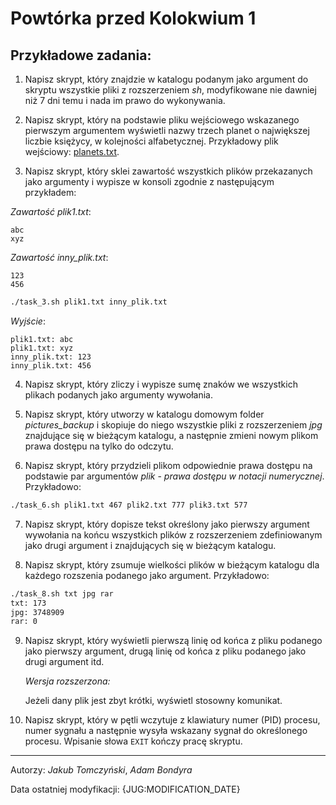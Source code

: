 # Powtórka przed Kolokwium 1

## Przykładowe zadania:

1. Napisz skrypt, który znajdzie w katalogu podanym jako argument do skryptu wszystkie pliki z rozszerzeniem *sh*, modyfikowane nie dawniej niż 7 dni temu i nada im prawo do wykonywania.

2. Napisz skrypt, który na podstawie pliku wejściowego wskazanego pierwszym argumentem wyświetli nazwy trzech planet o największej liczbie księżycy, w kolejności alfabetycznej. Przykładowy plik wejściowy: [planets.txt](../resources/planets.txt).

3. Napisz skrypt, który sklei zawartość wszystkich plików przekazanych jako argumenty i wypisze w konsoli zgodnie z następującym przykładem:


*Zawartość plik1.txt*:
```
abc
xyz
```

*Zawartość inny_plik.txt*:
```
123
456
```

```bash
./task_3.sh plik1.txt inny_plik.txt
```

*Wyjście*:
```
plik1.txt: abc
plik1.txt: xyz
inny_plik.txt: 123
inny_plik.txt: 456
```

4. Napisz skrypt, który zliczy i wypisze sumę znaków we wszystkich plikach podanych jako argumenty wywołania. 

5. Napisz skrypt, który utworzy w katalogu domowym folder *pictures_backup* i skopiuje do niego wszystkie pliki z rozszerzeniem *jpg* znajdujące się w bieżącym katalogu, a następnie zmieni nowym plikom prawa dostępu na tylko do odczytu.

6. Napisz skrypt, który przydzieli plikom odpowiednie prawa dostępu na podstawie par argumentów *plik* - *prawa dostępu w notacji numerycznej*. Przykładowo:

```bash
./task_6.sh plik1.txt 467 plik2.txt 777 plik3.txt 577
```

7. Napisz skrypt, który dopisze tekst określony jako pierwszy argument wywołania na końcu wszystkich plików z rozszerzeniem zdefiniowanym jako drugi argument i znajdujących się w bieżącym katalogu.

8. Napisz skrypt, który zsumuje wielkości plików w bieżącym katalogu dla każdego rozszenia podanego jako argument.
Przykładowo:

```bash
./task_8.sh txt jpg rar
txt: 173
jpg: 3748909
rar: 0
```

9. Napisz skrypt, który wyświetli pierwszą linię od końca z pliku podanego jako pierwszy argument, drugą linię od końca z pliku podanego jako drugi argument itd.

    *Wersja rozszerzona:*
    
    Jeżeli dany plik jest zbyt krótki, wyświetl stosowny komunikat.

10. Napisz skrypt, który w pętli wczytuje z klawiatury numer (PID) procesu, numer sygnału a następnie wysyła wskazany sygnał do określonego procesu. Wpisanie słowa `EXIT` kończy pracę skryptu.


***
Autorzy: *Jakub Tomczyński*, *Adam Bondyra*

Data ostatniej modyfikacji: {JUG:MODIFICATION_DATE}
